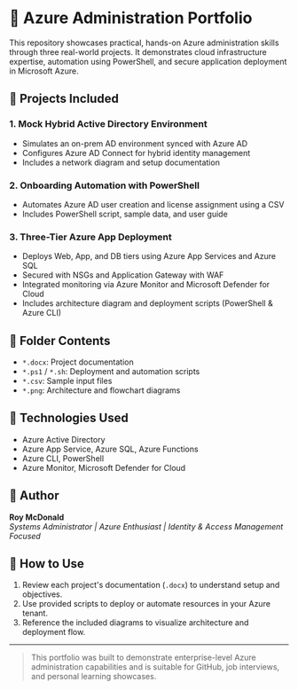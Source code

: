 
# 🚀 Azure Administration Portfolio

This repository showcases practical, hands-on Azure administration skills through three real-world projects. It demonstrates cloud infrastructure expertise, automation using PowerShell, and secure application deployment in Microsoft Azure.

## 🔧 Projects Included

### 1. Mock Hybrid Active Directory Environment
- Simulates an on-prem AD environment synced with Azure AD
- Configures Azure AD Connect for hybrid identity management
- Includes a network diagram and setup documentation

### 2. Onboarding Automation with PowerShell
- Automates Azure AD user creation and license assignment using a CSV
- Includes PowerShell script, sample data, and user guide

### 3. Three-Tier Azure App Deployment
- Deploys Web, App, and DB tiers using Azure App Services and Azure SQL
- Secured with NSGs and Application Gateway with WAF
- Integrated monitoring via Azure Monitor and Microsoft Defender for Cloud
- Includes architecture diagram and deployment scripts (PowerShell & Azure CLI)

## 📁 Folder Contents
- `*.docx`: Project documentation
- `*.ps1` / `*.sh`: Deployment and automation scripts
- `*.csv`: Sample input files
- `*.png`: Architecture and flowchart diagrams

## 🧰 Technologies Used
- Azure Active Directory
- Azure App Service, Azure SQL, Azure Functions
- Azure CLI, PowerShell
- Azure Monitor, Microsoft Defender for Cloud

## 👤 Author
**Roy McDonald**  
*Systems Administrator | Azure Enthusiast | Identity & Access Management Focused*

## 📌 How to Use
1. Review each project's documentation (`.docx`) to understand setup and objectives.
2. Use provided scripts to deploy or automate resources in your Azure tenant.
3. Reference the included diagrams to visualize architecture and deployment flow.

---

> This portfolio was built to demonstrate enterprise-level Azure administration capabilities and is suitable for GitHub, job interviews, and personal learning showcases.
